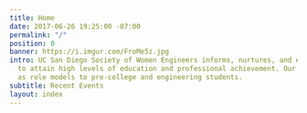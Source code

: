 ```yaml
---
title: Home
date: 2017-06-26 19:25:00 -07:00
permalink: "/"
position: 0
banner: https://i.imgur.com/FroMe5z.jpg
intro: UC San Diego Society of Women Engineers informs, nurtures, and encourages women
  to attain high levels of education and professional achievement. Our members serve
  as role models to pre-college and engineering students.
subtitle: Recent Events
layout: index
---
```


